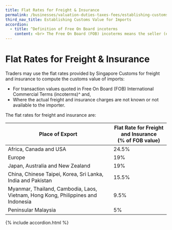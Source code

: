```yaml
---
title: Flat Rates for Freight & Insurance
permalink: /businesses/valuation-duties-taxes-fees/establishing-customs-value-for-imports/flat-rates-for-freight-and-insurance
third_nav_title: Establishing Customs Value for Imports
accordion:
  - title: ^Definition of Free On Board incoterms
    content: <br> The Free On Board (FOB) incoterms means the seller (exporter) is responsible for delivering the goods from his place of business, and loading them onto the vessel and clearing customs at the country of export. <br><br> As soon as the goods are on board the vessel, the ownership and risk of loss of the goods are transferred to the buyer (importer). The buyer must pay for all international freight, transportation and insurance charges from that point, and clear customs at the country of import.
---
```


# Flat Rates for Freight & Insurance

Traders may use the flat rates provided by Singapore Customs for freight and insurance to compute the customs value of imports:

-   For transaction values quoted in  Free On Board (FOB) International Commercial Terms (incoterms)^ and,
-   Where the actual freight and insurance charges are not known or not available to the importer.

The flat rates for freight and insurance are:

| Place of Export | Flat Rate for Freight and Insurance <br>(% of FOB value) |
|--|--|
| Africa, Canada and USA | 24.5% |
| Europe | 19% |
| Japan, Australia and New Zealand | 19% |
| China, Chinese Taipei, Korea, Sri Lanka, India and Pakistan |  15.5%|
| Myanmar, Thailand, Cambodia, Laos, Vietnam, Hong Kong, Philippines and Indonesia | 9.5% |
| Peninsular Malaysia | 5% |

{% include accordion.html %}
